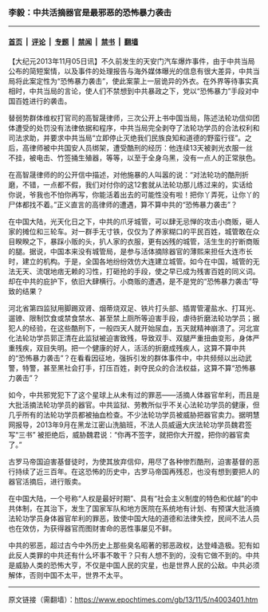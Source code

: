 ### 李毅：中共活摘器官是最邪恶的恐怖暴力袭击

---

#### [首页](../../../..?n4003401) &nbsp;|&nbsp; [评论](../../../../../epoch-comment?n4003401) &nbsp;|&nbsp; [专题](../../../../../epoch-special?n4003401) &nbsp;|&nbsp; [禁闻](../../../../../epoch-news?n4003401) &nbsp;|&nbsp; [禁书](../../../../../books?n4003401) &nbsp;|&nbsp; [翻墙](https://github.com/gfw-breaker/nogfw/blob/master/README.md?n4003401)


<div class="post_content" id="artbody" itemprop="articleBody">
 <!-- article content begin -->
 <p>
  【大纪元2013年11月05日讯】不久前发生的天安门汽车爆炸事件，由于中共当局公布的简短案情，以及事件的处理报告与海外媒体曝光的信息有很大差异，中共当局将此案定性为“恐怖暴力袭击”，使此案蒙上一层诡异的外衣。在外界等待事实真相时，中共当局的言论，使人们不禁想到中共暴政之下，党以“恐怖暴力”手段对中国百姓进行的袭击。
 </p>
 <p>
  替弱势群体维权打官司的高智晟律师，三次公开上书中国当局，陈述法轮功信仰团体遭受的处罚没有法律依据和程序，中共当局完全剥夺了法轮功学员的合法权利和司法求助，并要求中共当局“立即停止灭绝我们民族良知和道德的野蛮行径”。之后，高律师被中共国安人员绑架，遭受酷刑的经历：他连续13天被剥光衣服一丝不挂，被电击、竹签捅生殖器，等等，以至于全身乌黑，没有一点人的正常肤色。
 </p>
 <p>
  在高智晟律师的的公开信中描述，对他施暴的人叫嚣的说：“对法轮功的酷刑折磨，不错，一点都不假，我们对付你的这12套就从法轮功那儿练过来的，实话给你说，爷我也不怕你再写，你能活着出去的可能性没有啦！把你丫弄死，让你丫的尸体都找不着。”正义直言的高律师的遭遇，算不算中共的“恐怖暴力袭击”？
 </p>
 <p>
  在中国大陆，光天化日之下，中共的爪牙城管，可以肆无忌惮的攻击小商贩，砸人家的摊位和三轮车。对一群手无寸铁，仅仅为了养家糊口的平民百姓，城管敢在众目睽睽之下，暴踩小贩的头，扒人家的衣服，更有凶残的城管，活生生的拧断商贩的腿。据说，中国本来没有城管局，是参与活体摘除器官的薄熙来担任大连市长时，建立的机构。于是，全国各地纷纷效仿大连建立城管。如今在中国，城管的无法无天、流氓地痞无赖的习性，打砸抢的手段，使之早已成为残害百姓的同义词。却在中共的庇护下，依旧大肆横行。小商贩的遭遇，是不是党的“恐怖暴力袭击”导致的结果？
 </p>
 <p>
  河北省第四监狱用脚踢双肾、烟蒂烧双足、铁片打头部、插胃管灌盐水、打耳光、遛镣、限制饮食或禁食禁水、甚至禁上厕所等迫害手段，虐待折磨法轮功学员；据犯人的经验，在这些酷刑下，一般四天人就开始尿血，五天就精神崩溃了。河北宣化法轮功学员郭正清在此监狱被迫害致残，导致双手、双腿严重扭曲变形，身体严重残疾，双目失明。把一个健康的好人，活活的折磨成残疾人，这算不算中共的“恐怖暴力袭击”？在看看因征地，强拆引发的群体事件中，中共频频以出动武警，特警，甚至黑社会打手，打压百姓，剥夺民众的合法权益，这算不算“恐怖暴力袭击”？
 </p>
 <p>
  如今，中共邪党犯下了这个星球上从未有过的罪恶——活摘人体器官牟利，而且是大批活摘法轮功学员的器官。中共监狱、劳教所似乎不关心法轮功学员的健康，但几乎所有的法轮功学员都被抽血检查。不少法轮功学员被威胁把器官卖力。据明慧网报导，2013年9月在黑龙江密山洗脑班，不法人员威逼大庆法轮功学员魏君签写“三书” 被拒绝后，威胁魏君说：“你再不签字，就把你大开膛，把你的器官卖了。”
 </p>
 <p>
  古罗马帝国迫害基督徒时，为使其放弃信仰，用尽了各种惨烈酷刑，迫害基督的恶行持续了近三百年。在这恐怖的历史中，古罗马帝国再残忍，也没有想到要把人的器官活摘后，进行贩卖。
 </p>
 <p>
  在中国大陆，一个号称“人权是最好时期”、具有“社会主义制度的特色和优越”的中共体制，在其治下，发生了国家军队和地方医院在系统地有计划、有预谋大批活摘法轮功学员身体器官牟利的罪恶，致使中国大陆的道德和法律失控，民间不法人员也在效仿，为获得器官而图财害命的恶性事屡见不鲜。
 </p>
 <p>
  中共的邪恶，超过古今中外历史上那些臭名昭著的邪恶政权，达登峰造极。犯有如此反人类罪的中共还有什么坏事不敢干？只有人想不到的，没有它做不到的。中共是威胁人类的恐怖大亨，不仅是中国人民的灾星，也是世界人民的公敌。中共必须解体，否则中国不太平，世界不太平。
 </p>
 <p>
  <!-- article content end -->
  <div id="below_article_ad">
  </div>
 </p>
</div>


---

原文链接（需翻墙）：https://www.epochtimes.com/gb/13/11/5/n4003401.htm
